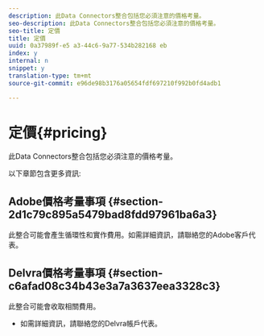 ```yaml
---
description: 此Data Connectors整合包括您必須注意的價格考量。
seo-description: 此Data Connectors整合包括您必須注意的價格考量。
seo-title: 定價
title: 定價
uuid: 0a37989f-e5 a3-44c6-9a77-534b282168 eb
index: y
internal: n
snippet: y
translation-type: tm+mt
source-git-commit: e96de98b3176a05654fdf697210f992b0fd4adb1

---
```



# 定價{#pricing}

此Data Connectors整合包括您必須注意的價格考量。

以下章節包含更多資訊: 

## Adobe價格考量事項 {#section-2d1c79c895a5479bad8fdd97961ba6a3}

此整合可能會產生循環性和實作費用。如需詳細資訊，請聯絡您的Adobe客戶代表。

## Delvra價格考量事項 {#section-c6afad08c34b43e3a7a3637eea3328c3}

此整合可能會收取相關費用。

* 如需詳細資訊，請聯絡您的Delvra帳戶代表。

